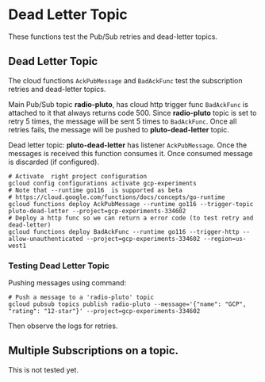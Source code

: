 # Dead Letter Topic
These functions test the Pub/Sub retries and dead-letter topics.

## Dead Letter Topic
The cloud functions `AckPubMessage` and `BadAckFunc` test the subscription retries and dead-letter topics.

Main Pub/Sub topic __radio-pluto__, has  cloud http trigger func `BadAckFunc` is attached to it that always returns code 500.
Since __radio-pluto__ topic is set to retry 5 times, the message will be sent 5 times to `BadAckFunc`. 
Once all retries fails, the message will be pushed to __pluto-dead-letter__ topic.

Dead letter topic: __pluto-dead-letter__ has listener `AckPubMessage`. Once the messages is received this function 
consumes it. Once consumed message is discarded (if configured).

```shell
# Activate  right project configuration
gcloud config configurations activate gcp-experiments
# Note that --runtime go116  is supported as beta
# https://cloud.google.com/functions/docs/concepts/go-runtime
gcloud functions deploy AckPubMessage --runtime go116 --trigger-topic pluto-dead-letter --project=gcp-experiments-334602
# Deploy a http func so we can return a error code (to test retry and dead-letter)
gcloud functions deploy BadAckFunc --runtime go116 --trigger-http --allow-unauthenticated --project=gcp-experiments-334602 --region=us-west1
```

### Testing Dead Letter Topic
Pushing messages using command:
```shell
# Push a message to a 'radio-pluto' topic
gcloud pubsub topics publish radio-pluto --message='{"name": "GCP", "rating": "12-star"}' --project=gcp-experiments-334602
```
Then observe the logs for retries. 

## Multiple Subscriptions on a topic.
This is not tested yet.